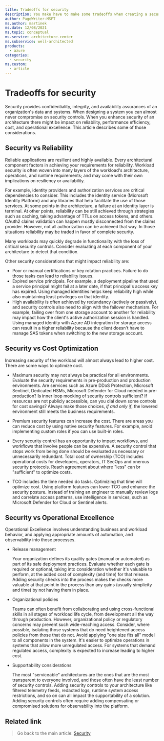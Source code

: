```yaml
---
title: Tradeoffs for security
description: You make have to make some tradeoffs when creating a secure workload, such as with reliability, performance efficiency, cost, or operational excellence.
author: PageWriter-MSFT
ms.author: martinek
ms.date: 12/08/2021
ms.topic: conceptual
ms.service: architecture-center
ms.subservice: well-architected
products:
  - azure
categories:
  - security
ms.custom:
  - article
---
```


# Tradeoffs for security

Security provides confidentiality, integrity, and availability assurances of an organization's data and systems. When designing a system you can almost never compromise on security controls. When you enhance security of an architecture there might be impact on reliability, performance efficiency, cost, and operational excellence. This article describes some of those considerations.

## Security vs Reliability

Reliable applications are resilient and highly available. Every architectural component factors in achieving your requirements for reliability. Workload security is often woven into many layers of the workload's architecture, operations, and runtime requirements; and may come with their own implications on resiliency or availability.

For example, identity providers and authorization services are critical dependencies to consider. This includes the identity service (Microsoft Identity Platform) and any libraries that help facilitate the use of those services. At some points in the architecture, a failure at an identity layer is terminal. At other points, reliability can be still achieved through strategies such as caching, taking advantage of TTLs on access tokens, and others. OAuth2 claims validation can happen mostly disconnected from the claims provider. However, not all authorization can be achieved that way. In those situations reliability may be traded in favor of complete security.

Many workloads may quickly degrade in functionality with the loss of critical security controls. Consider evaluating at each component of your architecture to detect that condition.

Other security considerations that might impact reliability are:

- Poor or manual certifications or key rotation practices. Failure to do those tasks can lead to reliability issues.
- Expired service principals. For example, a deployment pipeline that used a service principal might fail at a later date, if that principal's access key has expired. Using managed identities helps keep reliability high while also maintaining least privileges on that identity.
- High availability is often achieved by redundancy (actively or passively), and security controls also need to align with the failover mechanism. For example, failing over from one storage account to another for reliability may impact how the client's active authorization session is handled. Using managed identity with Azure AD integration for storage access can result in a higher reliability because the client doesn't have to manage SAS tokens when switching to the new storage account.

## Security vs Cost Optimization

Increasing security of the workload will almost always lead to higher cost. There are some ways to optimize cost.

- Maximum security may not always be practical for all environments. Evaluate the security requirements in pre-production and production environments. Are services such as Azure DDoS Protection, Microsoft Sentinel, Dedicated HSMs, Microsoft Defender for Cloud needed in pre-production? Is inner loop mocking of security controls sufficient? If resources are not publicly accessible, can you dial down some controls for cost savings? Always make those choices, *if and only if*, the lowered environment still meets the business requirements.

- Premium security features can increase the cost. There are areas you can reduce cost by using native security features. For example, avoid implementing custom roles if you can use built-in roles.

- Every security control has an opportunity to impact workflows, and workflows that involve people can be expensive.  A security control that stops work from being done should be evaluated as necessary or unnecessarily redundant. Total cost of ownership (TCO) includes operational costs for developers, operators, IT SecOps and onerous security protocols. Reach agreement about where "less" can br "sufficient" to optimize costs.

- TCO includes the time needed do tasks. Optimizing that time will optimize cost. Using platform features can lower TCO and enhance the security posture. Instead of training an engineer to manually review logs and correlate access patterns, use intelligence in services, such as Microsoft Defender for Cloud  or Sentinel alerts.

## Security vs Operational Excellence

Operational Excellence involves understanding business and workload behavior, and applying appropriate amounts of automation, and observability into those processes.

- Release management

    Your organization defines its quality gates (manual or automated) as part of its safe deployment practices. Evaluate whether each gate is required or optional, taking into consideration whether it's valuable to perform, at the added cost of complexity (and time) for that release. Adding security checks into the process makes the checks more valuable at that point in the process than any gains (usually simplicity and time) by not having them in place.

- Organizational policies

    Teams can often benefit from collaborating and using cross-functional skills in all stages of workload life cycle,  from development all the way through production. However, organizational policy or regulatory concerns may prevent such wide-reaching access. Consider, where possible, isolating those systems that do need heightened access policies from those that do not. Avoid applying "one size fits all" model to all components in the system. It's easier to optimize operations in systems that allow more unregulated access. For systems that demand regulated access, complexity is expected to increase leading to higher cost.

- Supportability considerations

    The most "serviceable" architectures are the ones that are the most transparent to everyone involved, and those often have the least number of security controls. Adding security controls to your architecture like filtered telemetry feeds, redacted logs, runtime system access restrictions, and so on can all impact the supportability of a solution. Adding security controls often require adding compensating or compromised solutions for observability into the platform.

## Related link

> Go back to the main article: [Security](overview.md)
